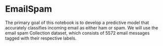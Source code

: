 # EmailSpam
The primary goal of this notebook is to develop a predictive model that accurately classifies incoming email as either ham or spam. We will use the email spam Collection dataset, which consists of  5572 email messages tagged with their respective labels. 

